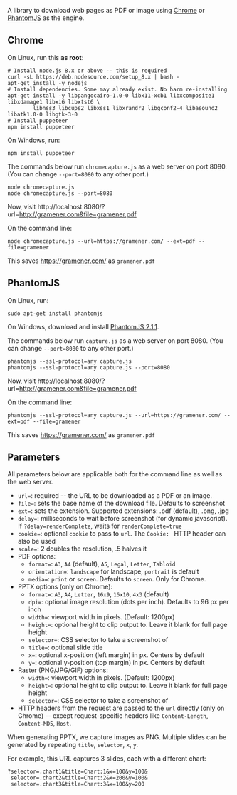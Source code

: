 A library to download web pages as PDF or image using
[Chrome](https://github.com/GoogleChrome/puppeteer/) or
[PhantomJS](http://phantomjs.org/) as the engine.

## Chrome

On Linux, run this **as root**:

    # Install node.js 8.x or above -- this is required
    curl -sL https://deb.nodesource.com/setup_8.x | bash -
    apt-get install -y nodejs
    # Install dependencies. Some may already exist. No harm re-installing
    apt-get install -y libpangocairo-1.0-0 libx11-xcb1 libxcomposite1 libxdamage1 libxi6 libxtst6 \
            libnss3 libcups2 libxss1 libxrandr2 libgconf2-4 libasound2 libatk1.0-0 libgtk-3-0
    # Install puppeteer
    npm install puppeteer

On Windows, run:

    npm install puppeteer

The commands below run `chromecapture.js` as a web server on port 8080. (You can
change `--port=8080` to any other port.)

    node chromecapture.js
    node chromecapture.js --port=8080

Now, visit http://localhost:8080/?url=http://gramener.com&file=gramener.pdf

On the command line:

    node chromecapture.js --url=https://gramener.com/ --ext=pdf --file=gramener

This saves <https://gramener.com/> as `gramener.pdf`

## PhantomJS

On Linux, run:

    sudo apt-get install phantomjs

On Windows, download and install [PhantomJS 2.1.1](https://bitbucket.org/ariya/phantomjs/downloads/).

The commands below run `capture.js` as a web server on port 8080. (You can change
`--port=8080` to any other port.)

    phantomjs --ssl-protocol=any capture.js
    phantomjs --ssl-protocol=any capture.js --port=8080

Now, visit http://localhost:8080/?url=http://gramener.com&file=gramener.pdf

On the command line:

    phantomjs --ssl-protocol=any capture.js --url=https://gramener.com/ --ext=pdf --file=gramener

This saves <https://gramener.com/> as `gramener.pdf`

## Parameters

All parameters below are applicable both for the command line as well as the
web server.

- `url=`: required -- the URL to be downloaded as a PDF or an image.
- `file=`: sets the base name of the download file. Defaults to screenshot
- `ext=`: sets the extension. Supported extensions: .pdf (default), .png, .jpg
- `delay=`: milliseconds to wait before screenshot (for dynamic javascript).
  If `?delay=renderComplete`, waits for `renderComplete=true`
- `cookie=`: optional `cookie` to pass to `url`. The `Cookie: ` HTTP header can also be used
- `scale=`: 2 doubles the resolution, .5 halves it
- PDF options:
    - `format=`: `A3`, `A4` (default), `A5`, `Legal`, `Letter`, `Tabloid`
    - `orientation=`: `landscape` for landscape, `portrait` is default
    - `media=`: `print` or `screen`. Defaults to `screen`. Only for Chrome.
- PPTX options (only on Chrome):
    - `format=`: `A3`, `A4`, `Letter`, `16x9`, `16x10`, `4x3` (default)
    - `dpi=`: optional image resolution (dots per inch). Defaults to 96 px per inch
    - `width=`: viewport width in pixels. (Default: 1200px)
    - `height=`: optional height to clip output to. Leave it blank for full page height
    - `selector=`: CSS selector to take a screenshot of
    - `title=`: optional slide title
    - `x=`: optional x-position (left margin) in px. Centers by default
    - `y=`: optional y-position (top margin) in px. Centers by default
- Raster (PNG/JPG/GIF) options:
    - `width=`: viewport width in pixels. (Default: 1200px)
    - `height=`: optional height to clip output to. Leave it blank for full page height
    - `selector=`: CSS selector to take a screenshot of
- HTTP headers from the request are passed to the `url` directly (only on Chrome) --
  except request-specific headers like `Content-Length`, `Content-MD5`, `Host`.

When generating PPTX, we capture images as PNG. Multiple slides can be generated
by repeating `title`, `selector`, `x`, `y`.

For example, this URL captures 3 slides, each with a different chart:

    ?selector=.chart1&title=Chart:1&x=100&y=100&
     selector=.chart2&title=Chart:2&x=200&y=100&
     selector=.chart3&title=Chart:3&x=100&y=200
